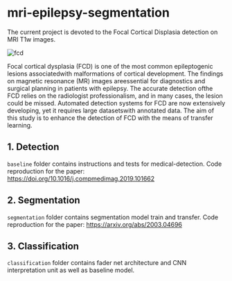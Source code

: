 # mri-epilepsy-segmentation


The current project is devoted to the Focal Cortical Displasia detection on MRI T1w images.

![fcd](https://journals.plos.org/plosone/article/file?id=10.1371/journal.pone.0122252.g002&type=large)

Focal cortical dysplasia (FCD) is one of the most common epileptogenic lesions associatedwith malformations of cortical development. The findings on magnetic resonance (MR) images areessential for diagnostics and surgical planning in patients with epilepsy. The accurate detection ofthe FCD relies on the radiologist professionalism, and in many cases, the lesion could be missed. Automated detection systems for FCD are now extensively developing, yet it requires large datasetswith annotated data.  The aim of this study is to enhance the detection of FCD with the means of transfer learning.

## 1. Detection

`baseline` folder contains instructions and tests for medical-detection. 
Code reproduction for the paper: https://doi.org/10.1016/j.compmedimag.2019.101662

## 2. Segmentation

`segmentation` folder contains segmentation model train and transfer.
Code reproduction for the paper: https://arxiv.org/abs/2003.04696

## 3. Classification

`classification` folder contains fader net architecture and CNN interpretation unit as well as baseline model.
